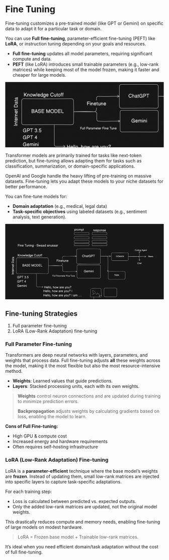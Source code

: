 # Fine Tuning

Fine-tuning customizes a pre-trained model (like GPT or Gemini) on specific data to adapt it for a particular task or domain.

You can use **Full fine-tuning**, parameter-efficient fine-tuning (PEFT) like **LoRA**, or instruction tuning depending on your goals and resources.

- **Full fine-tuning** updates all model parameters, requiring significant compute and data.
- **PEFT** (like LoRA) introduces small trainable parameters (e.g., low-rank matrices) while keeping most of the model frozen, making it faster and cheaper for large models.

![Diagram of Fine-tuning](./images/01-diagram.png)

Transformer models are primarily trained for tasks like next-token prediction, but fine-tuning allows adapting them for tasks such as classification, summarization, or domain-specific applications.

OpenAI and Google handle the heavy lifting of pre-training on massive datasets. Fine-tuning lets you adapt these models to your niche datasets for better performance.

You can fine-tune models for:

- **Domain adaptation** (e.g., medical, legal data)
- **Task-specific objectives** using labeled datasets (e.g., sentiment analysis, text generation).

![Diagram of Domain & Task Specific Training](./images/02-diagram.png)

## Fine-tuning Strategies

1. Full parameter fine-tuning
2. LoRA (Low-Rank Adaptation) fine-tuning

### Full Parameter Fine-tuning

Transformers are deep neural networks with layers, parameters, and weights that process data. Full fine-tuning adjusts **all** these weights across the model, making it the most flexible but also the most resource-intensive method.

- **Weights**: Learned values that guide predictions.
- **Layers**: Stacked processing units, each with its own weights.

> **Weights** control neuron connections and are updated during training to minimize prediction errors.
>
> **Backpropagation** adjusts weights by calculating gradients based on loss, enabling the model to learn.

**Cons of Full Fine-tuning:**

- High GPU & compute cost
- Increased energy and hardware requirements
- Often requires self-hosting infrastructure

### LoRA (Low-Rank Adaptation) Fine-tuning

LoRA is a **parameter-efficient** technique where the base model’s weights are **frozen**. Instead of updating them, small low-rank matrices are injected into specific layers to capture task-specific adaptations.

For each training step:

- Loss is calculated between predicted vs. expected outputs.
- Only the added low-rank matrices are updated, not the original model weights.

This drastically reduces compute and memory needs, enabling fine-tuning of large models on modest hardware.

> LoRA = Frozen base model + Trainable low-rank matrices.

It’s ideal when you need efficient domain/task adaptation without the cost of full fine-tuning.
